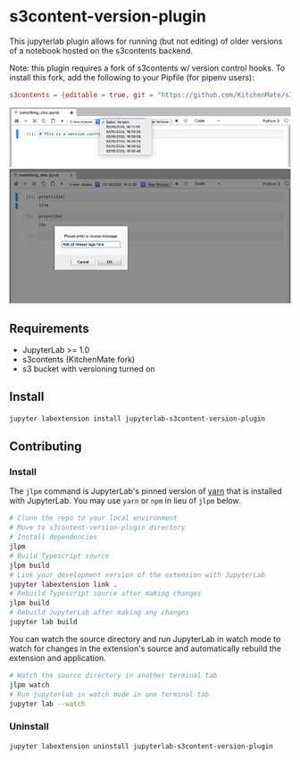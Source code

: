 # s3content-version-plugin

This jupyterlab plugin allows for running (but not editing) of older versions of a notebook hosted on the s3contents backend.

Note: this plugin requires a fork of s3contents w/ version control hooks.
To install this fork, add the following to your Pipfile (for pipenv users):
```toml
s3contents = {editable = true, git = "https://github.com/KitchenMate/s3contents.git", ref = "master"}
```

![Image of Dropdown](https://raw.githubusercontent.com/KitchenMate/s3content-version-plugin/master/dropdown-screenshot.png)
![Image of Prompt](https://raw.githubusercontent.com/KitchenMate/s3content-version-plugin/master/prompt-screenshot.png)

## Requirements

* JupyterLab >= 1.0
* s3contents (KitchenMate fork)
* s3 bucket with versioning turned on

## Install

```bash
jupyter labextension install jupyterlab-s3content-version-plugin
```

## Contributing

### Install

The `jlpm` command is JupyterLab's pinned version of
[yarn](https://yarnpkg.com/) that is installed with JupyterLab. You may use
`yarn` or `npm` in lieu of `jlpm` below.

```bash
# Clone the repo to your local environment
# Move to s3content-version-plugin directory
# Install dependencies
jlpm
# Build Typescript source
jlpm build
# Link your development version of the extension with JupyterLab
jupyter labextension link .
# Rebuild Typescript source after making changes
jlpm build
# Rebuild JupyterLab after making any changes
jupyter lab build
```

You can watch the source directory and run JupyterLab in watch mode to watch for changes in the extension's source and automatically rebuild the extension and application.

```bash
# Watch the source directory in another terminal tab
jlpm watch
# Run jupyterlab in watch mode in one terminal tab
jupyter lab --watch
```

### Uninstall

```bash
jupyter labextension uninstall jupyterlab-s3content-version-plugin
```


